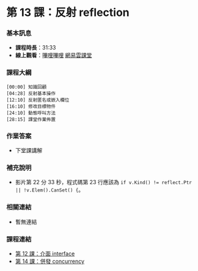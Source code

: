 第 13 課：反射 reflection
==========================

### 基本訊息

- **課程時長**：31:33
- **線上觀看**：[嗶哩嗶哩](https://www.bilibili.com/video/BV1FU4y1c7ZP/) [網易雲課堂](http://study.163.com/course/courseLearn.htm?courseId=306002#/learn/video?lessonId=421024&courseId=306002)

### 課程大綱

	[00:00] 知識回顧
	[04:28] 反射基本操作
	[12:10] 反射匿名或嵌入欄位
	[16:10] 修改目標物件
	[24:10] 動態呼叫方法
	[28:15] 課堂作業佈置
	
### 作業答案

- 下堂課講解

### 補充說明

- 影片第 22 分 33 秒，程式碼第 23 行應該為 `if v.Kind() != reflect.Ptr || !v.Elem().CanSet() {`。

### 相關連結

- 暫無連結

### 課程連結

- [第 12 課：介面 interface](lecture12.md)
- [第 14 課：併發 concurrency](lecture14.md)
